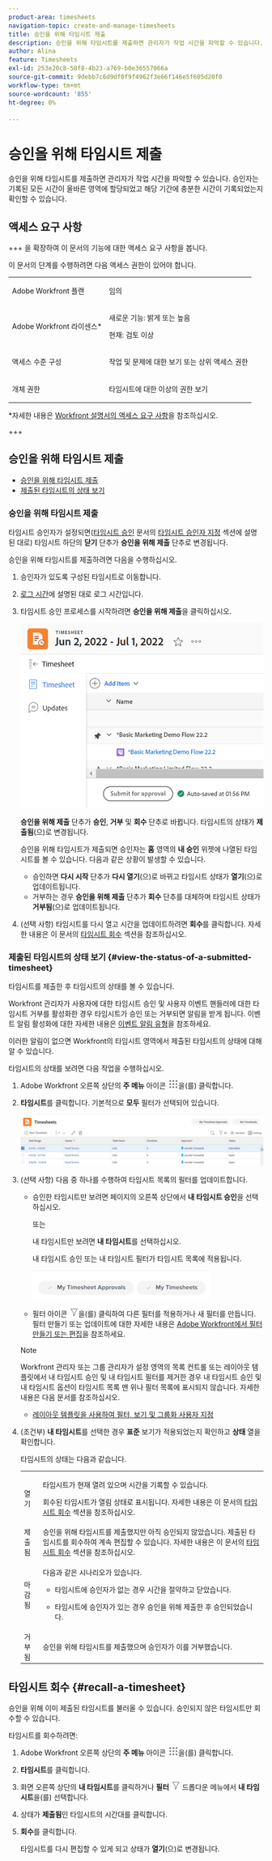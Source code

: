 ```yaml
---
product-area: timesheets
navigation-topic: create-and-manage-timesheets
title: 승인을 위해 타임시트 제출
description: 승인을 위해 타임시트를 제출하면 관리자가 작업 시간을 파악할 수 있습니다. 승인자는 기록된 모든 시간이 올바른 영역에 할당되었고 해당 기간에 충분한 시간이 기록되었는지 확인할 수 있습니다.
author: Alina
feature: Timesheets
exl-id: 253e20c8-58f8-4b23-a769-b0e36557066a
source-git-commit: 9debb7c6d9df0f9f4962f3e66f146e5f605d20f0
workflow-type: tm+mt
source-wordcount: '855'
ht-degree: 0%

---
```


# 승인을 위해 타임시트 제출

<!--Audited: 8/2024-->

승인을 위해 타임시트를 제출하면 관리자가 작업 시간을 파악할 수 있습니다. 승인자는 기록된 모든 시간이 올바른 영역에 할당되었고 해당 기간에 충분한 시간이 기록되었는지 확인할 수 있습니다.

## 액세스 요구 사항

+++ 을 확장하여 이 문서의 기능에 대한 액세스 요구 사항을 봅니다.

이 문서의 단계를 수행하려면 다음 액세스 권한이 있어야 합니다.

<table style="table-layout:auto"> 
 <col> 
 <col> 
 <tbody> 
  <tr> 
   <td role="rowheader">Adobe Workfront 플랜</td> 
   <td> <p>임의</p> </td> 
  </tr> 
  <tr> 
   <td role="rowheader">Adobe Workfront 라이센스*</td> 
   <td> <p>새로운 기능: 밝게 또는 높음 </p>
   <p>현재: 검토 이상 </p>
  </tr> 
  <tr> 
   <td role="rowheader">액세스 수준 구성</td> 
   <td> <p>작업 및 문제에 대한 보기 또는 상위 액세스 권한 </p> </td> 
  </tr> 
  <tr> 
   <td role="rowheader">개체 권한</td> 
   <td> <p>타임시트에 대한 이상의 권한 보기</p> </td> 
  </tr> 
 </tbody> 
</table>

*자세한 내용은 [Workfront 설명서의 액세스 요구 사항](/help/quicksilver/administration-and-setup/add-users/access-levels-and-object-permissions/access-level-requirements-in-documentation.md)을 참조하십시오.

+++

## 승인을 위해 타임시트 제출

* [승인을 위해 타임시트 제출](#submit-a-timesheet-for-approval)
* [제출된 타임시트의 상태 보기](#view-the-status-of-a-submitted-timesheet)

### 승인을 위해 타임시트 제출

타임시트 승인자가 설정되면([타임시트 승인](../../timesheets/create-and-manage-timesheets/timesheet-approvals.md) 문서의 [타임시트 승인자 지정](../../timesheets/create-and-manage-timesheets/timesheet-approvals.md#designating-a-timesheet-approver) 섹션에 설명된 대로) 타임시트 하단의 **닫기** 단추가 **승인을 위해 제출** 단추로 변경됩니다.

승인을 위해 타임시트를 제출하려면 다음을 수행하십시오.

1. 승인자가 있도록 구성된 타임시트로 이동합니다.
1. [로그 시간](../../timesheets/create-and-manage-timesheets/log-time.md)에 설명된 대로 로그 시간입니다.
1. 타임시트 승인 프로세스를 시작하려면 **승인을 위해 제출**&#x200B;을 클릭하십시오.

   ![](assets/submit-for-approval-button-on-timesheet-nwe.png)

   **승인을 위해 제출** 단추가 **승인**, **거부** 및 **회수** 단추로 바뀝니다. 타임시트의 상태가 **제출됨**(으)로 변경됩니다.

   승인을 위해 타임시트가 제출되면 승인자는 **홈** 영역의 **내 승인** 위젯에 나열된 타임시트를 볼 수 있습니다. 다음과 같은 상황이 발생할 수 있습니다.

   * 승인하면 **다시 시작** 단추가 **다시 열기**(으)로 바뀌고 타임시트 상태가 **열기**(으)로 업데이트됩니다.
   * 거부하는 경우 **승인을 위해 제출** 단추가 **회수** 단추를 대체하며 타임시트 상태가 **거부됨**(으)로 업데이트됩니다.

1. (선택 사항) 타임시트를 다시 열고 시간을 업데이트하려면 **회수**&#x200B;를 클릭합니다. 자세한 내용은 이 문서의 [타임시트 회수](#recall-a-timesheet) 섹션을 참조하십시오.

### 제출된 타임시트의 상태 보기 {#view-the-status-of-a-submitted-timesheet}

타임시트를 제출한 후 타임시트의 상태를 볼 수 있습니다.

Workfront 관리자가 사용자에 대한 타임시트 승인 및 사용자 이벤트 핸들러에 대한 타임시트 거부를 활성화한 경우 타임시트가 승인 또는 거부되면 알림을 받게 됩니다. 이벤트 알림 활성화에 대한 자세한 내용은 [이벤트 알림 유형](../../administration-and-setup/manage-workfront/emails/event-notifications-available-in-wf.md)을 참조하세요.

이러한 알림이 없으면 Workfront의 타임시트 영역에서 제출된 타임시트의 상태에 대해 알 수 있습니다.

타임시트의 상태를 보려면 다음 작업을 수행하십시오.

1. Adobe Workfront 오른쪽 상단의 **주 메뉴** 아이콘 ![](assets/main-menu-icon.png)을(를) 클릭합니다.
1. **타임시트**&#x200B;를 클릭합니다. 기본적으로 **모두** 필터가 선택되어 있습니다.

   ![](assets/timesheet-list-one-timesheet-selected-nwe-350x70.png)

1. (선택 사항) 다음 중 하나를 수행하여 타임시트 목록의 필터를 업데이트합니다.

   * 승인한 타임시트만 보려면 페이지의 오른쪽 상단에서 **내 타임시트 승인**&#x200B;을 선택하십시오.

     또는

     내 타임시트만 보려면 **내 타임시트**&#x200B;를 선택하십시오.

     내 타임시트 승인 또는 내 타임시트 필터가 타임시트 목록에 적용됩니다.

     ![](assets/my-timesheet-approvals-my-timesheets-pills-on-timesheets-list-nwe-350x58.png)

   * 필터 아이콘 ![](assets/filter-nwepng.png)을(를) 클릭하여 다른 필터를 적용하거나 새 필터를 만듭니다. 필터 만들기 또는 업데이트에 대한 자세한 내용은 [Adobe Workfront에서 필터 만들기 또는 편집](../../reports-and-dashboards/reports/reporting-elements/create-filters.md)을 참조하세요.

   >[!NOTE]
   >
   >Workfront 관리자 또는 그룹 관리자가 설정 영역의 목록 컨트롤 또는 레이아웃 템플릿에서 내 타임시트 승인 및 내 타임시트 필터를 제거한 경우 내 타임시트 승인 및 내 타임시트 옵션이 타임시트 목록 맨 위나 필터 목록에 표시되지 않습니다. 자세한 내용은 다음 문서를 참조하십시오.
   >
   >   
   >   
   >   * [레이아웃 템플릿을 사용하여 필터, 보기 및 그룹화 사용자 지정](../../administration-and-setup/customize-workfront/use-layout-templates/customize-fvg-list-controls-layout-template.md)
   >   
   >

1. (조건부) **내 타임시트**&#x200B;를 선택한 경우 **표준** 보기가 적용되었는지 확인하고 **상태** 열을 확인합니다.

   타임시트의 상태는 다음과 같습니다.

   <table style="table-layout:auto"> 
    <col> 
    <col> 
    <tbody> 
     <tr> 
      <td role="rowheader">열기</td> 
      <td> <p>타임시트가 현재 열려 있으며 시간을 기록할 수 있습니다. </p> <p>회수된 타임시트가 열림 상태로 표시됩니다. 자세한 내용은 이 문서의 <a href="#recall-a-timesheet" class="MCXref xref">타임시트 회수</a> 섹션을 참조하십시오. </p> </td> 
     </tr> 
     <tr> 
      <td role="rowheader">제출됨</td> 
      <td>승인을 위해 타임시트를 제출했지만 아직 승인되지 않았습니다. 제출된 타임시트를 회수하여 계속 편집할 수 있습니다. 자세한 내용은 이 문서의 <a href="#recall-a-timesheet" class="MCXref xref">타임시트 회수</a> 섹션을 참조하십시오. </td> 
     </tr> 
     <tr> 
      <td role="rowheader">마감됨</td> 
      <td> <p>다음과 같은 시나리오가 있습니다.</p> 
       <ul> 
        <li> <p>타임시트에 승인자가 없는 경우 시간을 절약하고 닫았습니다.</p> </li> 
        <li> <p>타임시트에 승인자가 있는 경우 승인을 위해 제출한 후 승인되었습니다.</p> </li> 
       </ul> </td> 
     </tr> 
     <tr> 
      <td role="rowheader">거부됨</td> 
      <td>승인을 위해 타임시트를 제출했으며 승인자가 이를 거부했습니다.</td> 
     </tr> 
    </tbody> 
   </table>

## 타임시트 회수 {#recall-a-timesheet}

승인을 위해 이미 제출된 타임시트를 불러올 수 있습니다. 승인되지 않은 타임시트만 회수할 수 있습니다.

타임시트를 회수하려면:

1. Adobe Workfront 오른쪽 상단의 **주 메뉴** 아이콘 ![](assets/main-menu-icon.png)을(를) 클릭합니다.

1. **타임시트**&#x200B;를 클릭합니다.
1. 화면 오른쪽 상단의 **내 타임시트**&#x200B;를 클릭하거나 **필터** ![](assets/filter-nwepng.png) 드롭다운 메뉴에서 **내 타임시트**&#x200B;을(를) 선택합니다.
1. 상태가 **제출됨**&#x200B;인 타임시트의 시간대를 클릭합니다.
1. **회수**&#x200B;를 클릭합니다.

   타임시트를 다시 편집할 수 있게 되고 상태가 **열기**(으)로 변경됩니다.

